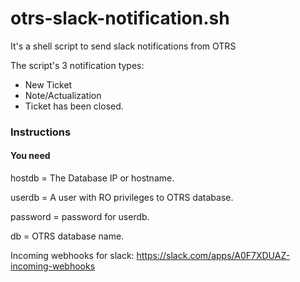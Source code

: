 # otrs-slack-notification.sh
It's a shell script to send slack notifications from OTRS

The script's 3 notification types:

- New Ticket
- Note/Actualization 
- Ticket has been closed. 

### Instructions

#### You need

hostdb = The Database IP or hostname.

userdb = A user with RO privileges to OTRS database.

password = password for userdb.

db = OTRS database name.

Incoming webhooks for slack: 
https://slack.com/apps/A0F7XDUAZ-incoming-webhooks

